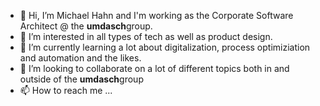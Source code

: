 - 👋 Hi, I’m Michael Hahn and I'm working as the Corporate Software Architect @ the **umdasch**group.
- 👀 I’m interested in all types of tech as well as product design.
- 🌱 I’m currently learning a lot about digitalization, process optimiziation and automation and the likes.
- 💞️ I’m looking to collaborate on a lot of different topics both in and outside of the **umdasch**group
- 📫 How to reach me ...

<!---
michaelhahn-doka/michaelhahn-doka is a ✨ special ✨ repository because its `README.md` (this file) appears on your GitHub profile.
You can click the Preview link to take a look at your changes.
--->
